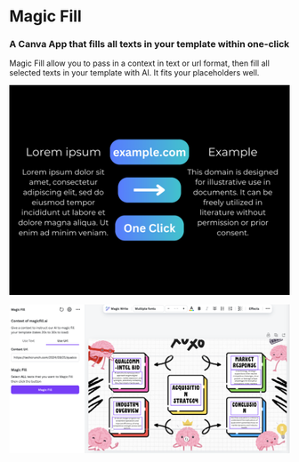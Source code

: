 # Magic Fill

### A Canva App that fills all texts in your template within one-click

Magic Fill allow you to pass in a context in text or url format, then fill all selected texts in your template with AI. It fits your placeholders well.

![alt text](<Magic Fill Cover.png>)

![alt text](qualcomm-buy-intel-demo.png)